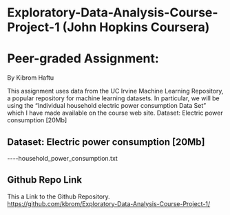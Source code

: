 # Exploratory-Data-Analysis-Course-Project-1  (John Hopkins  Coursera) <br />
# Peer-graded Assignment: 
By Kibrom Haftu  <br />

This assignment uses data from the UC Irvine Machine Learning Repository, a popular repository for machine learning datasets. In particular, we will be using the “Individual household electric power consumption Data Set” which I have made available on the course web site.
Dataset: Electric power consumption [20Mb]
 ## Dataset: Electric power consumption [20Mb]  
 ----household_power_consumption.txt
 ## Github Repo Link   
This a  Link to the Github Repository.<br />
https://github.com/kbrom/Exploratory-Data-Analysis-Course-Project-1/


